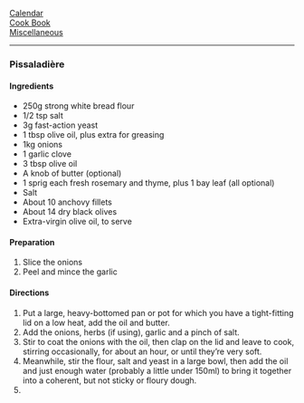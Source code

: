 [Calendar](https://github.com/vmsmith/EDT/blob/master/calendar.md)   
[Cook Book](https://github.com/vmsmith/CookBook/blob/master/README.md)    
[Miscellaneous](https://github.com/vmsmith/CookBook/blob/master/miscellaneous.md)   

-----    

### Pissaladière   

#### Ingredients   
* 250g strong white bread flour
* 1/2 tsp salt
* 3g fast-action yeast
* 1 tbsp olive oil, plus extra for greasing
* 1kg onions
* 1 garlic clove
* 3 tbsp olive oil
* A knob of butter (optional)
* 1 sprig each fresh rosemary and thyme, plus 1 bay leaf (all optional)
* Salt
* About 10 anchovy fillets
* About 14 dry black olives
* Extra-virgin olive oil, to serve

#### Preparation   
1. Slice the onions
2. Peel and mince the garlic   

#### Directions   
1. Put a large, heavy-bottomed pan or pot for which you have a tight-fitting lid on a low heat, add the oil and butter.   
2. Add the onions, herbs (if using), garlic and a pinch of salt.
3. Stir to coat the onions with the oil, then clap on the lid and leave to cook, stirring occasionally, for about an hour, or until they’re very soft.
4. Meanwhile, stir the flour, salt and yeast in a large bowl, then add the oil and just enough water (probably a little under 150ml) to bring it together into a coherent, but not sticky or floury dough.
5. 


